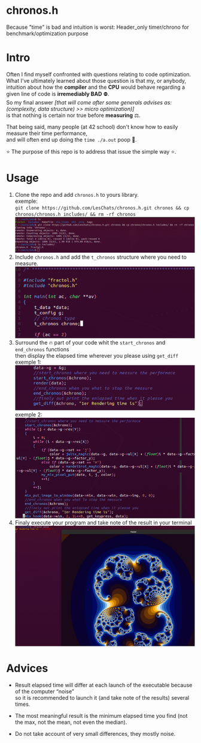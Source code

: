 # chronos.h
Because "time" is bad and intuition is worst: Header_only timer/chrono for benchmark/optimization purpose

# Intro
Often I find myself confronted with questions relating to code optimization.  
What I've ultimately learned about those question is that my, or anybody, intuition about how the **compiler** and the **CPU** would behave regarding a given line of code is **irremediably BAD** ⛔.  
So my final answer *[that will come after some generals advises as: (complexity, data structure) >> micro optimization)]*  
is that nothing is certain nor true before **measuring** ⚖️.  
  
That being said, many people (at 42 school) don't know how to easily measure their time performance,  
and will often end up doing the `time ./a.out` poop 💩.

⭐ The purpose of this repo is to address that issue the simple way ⭐.

# Usage

1. Clone the repo and add `chronos.h` to yours library.  
  exemple:  
  `git clone https://github.com/LesChats/chronos.h.git chronos && cp chronos/chronos.h includes/ && rm -rf chronos`
  ![alt text](https://github.com/LesChats/chronos.h/blob/master/exemple_image/clone.png)
2. Include `chronos.h` and add the `t_chronos` structure where you need to measure.  
  ![alt text](https://github.com/LesChats/chronos.h/blob/master/exemple_image/init.png)
3. Surround the 🔥 part of your code whit the `start_chronos` and `end_chronos` functions  
    then display the elapsed time wherever you please using `get_diff`  
   exemple 1:  
   ![alt text](https://github.com/LesChats/chronos.h/blob/master/exemple_image/usage1.png)  
   exemple 2:  
   ![alt text](https://github.com/LesChats/chronos.h/blob/master/exemple_image/usage2.png)
4. Finaly execute your program and take note of the result in your terminal
   ![alt text](https://github.com/LesChats/chronos.h/blob/master/exemple_image/result.png)
# Advices
- Result elapsed time will differ at each launch of the executable because of the computer “noise”  
so it is recommended to launch it (and take note of the results) several times. 
  
- The most meaningful result is the minimum elapsed time you find (not the max, not the mean, not even the median).  
  
- Do not take account of very small differences, they mostly noise.  
